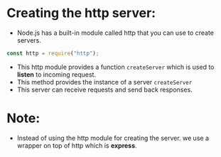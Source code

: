 # Creating the http server:

- Node.js has a built-in module called http that you can use to create servers.

```js
const http = require("http");
```

- This http module provides a function `createServer` which is used to **listen** to incoming request.
- This method provides the instance of a server `createServer`
- This server can receive requests and send back responses.

# Note:

- Instead of using the http module for creating the server. we use a wrapper on top of http which is **express**.

